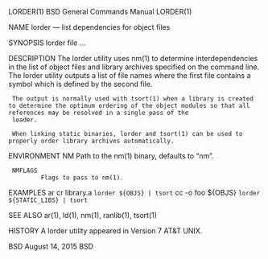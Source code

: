 LORDER(1)                                                                             BSD General Commands Manual                                                                            LORDER(1)

NAME
     lorder — list dependencies for object files

SYNOPSIS
     lorder file ...

DESCRIPTION
     The lorder utility uses nm(1) to determine interdependencies in the list of object files and library archives specified on the command line.  The lorder utility outputs a list of file names
     where the first file contains a symbol which is defined by the second file.

     The output is normally used with tsort(1) when a library is created to determine the optimum ordering of the object modules so that all references may be resolved in a single pass of the
     loader.

     When linking static binaries, lorder and tsort(1) can be used to properly order library archives automatically.

ENVIRONMENT
     NM      Path to the nm(1) binary, defaults to “nm”.

     NMFLAGS
             Flags to pass to nm(1).

EXAMPLES
           ar cr library.a `lorder ${OBJS} | tsort`
           cc -o foo ${OBJS} `lorder ${STATIC_LIBS} | tsort`

SEE ALSO
     ar(1), ld(1), nm(1), ranlib(1), tsort(1)

HISTORY
     A lorder utility appeared in Version 7 AT&T UNIX.

BSD                                                                                         August 14, 2015                                                                                        BSD
